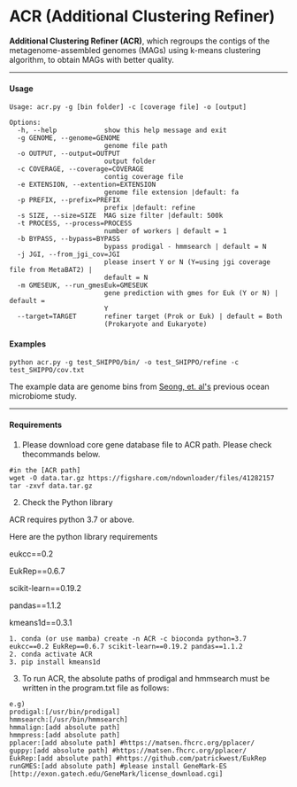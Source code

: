 # ACR (Additional Clustering Refiner)

__Additional Clustering Refiner (ACR)__, which regroups the contigs of the metagenome-assembled genomes (MAGs) using k-means clustering algorithm, to obtain MAGs with better quality. 

----
#### __Usage__
```
Usage: acr.py -g [bin folder] -c [coverage file] -o [output]

Options:
  -h, --help            show this help message and exit
  -g GENOME, --genome=GENOME
                        genome file path
  -o OUTPUT, --output=OUTPUT
                        output folder
  -c COVERAGE, --coverage=COVERAGE
                        contig coverage file
  -e EXTENSION, --extention=EXTENSION
                        genome file extension |default: fa
  -p PREFIX, --prefix=PREFIX
                        prefix |default: refine
  -s SIZE, --size=SIZE  MAG size filter |default: 500k
  -t PROCESS, --process=PROCESS
                        number of workers | default = 1
  -b BYPASS, --bypass=BYPASS
                        bypass prodigal - hmmsearch | default = N
  -j JGI, --from_jgi_cov=JGI
                        please insert Y or N (Y=using jgi coverage file from MetaBAT2) |
                        default = N
  -m GMESEUK, --run_gmesEuk=GMESEUK
                        gene prediction with gmes for Euk (Y or N) | default =
                        Y
  --target=TARGET       refiner target (Prok or Euk) | default = Both
                        (Prokaryote and Eukaryote)
```

#### __Examples__
`python acr.py -g test_SHIPPO/bin/ -o test_SHIPPO/refine -c test_SHIPPO/cov.txt`

The example data are genome bins from [Seong, et. al's] previous ocean microbiome study.

[Seong, et. al's]:https://microbiomejournal.biomedcentral.com/articles/10.1186/s40168-022-01340-w

----
#### __Requirements__

1. Please download core gene database file to ACR path. Please check thecommands below.

```
#in the [ACR path]
wget -O data.tar.gz https://figshare.com/ndownloader/files/41282157
tar -zxvf data.tar.gz
```

2. Check the Python library

ACR requires python 3.7 or above.

Here are the python library requirements

eukcc==0.2

EukRep==0.6.7

scikit-learn==0.19.2

pandas==1.1.2

kmeans1d==0.3.1

```
1. conda (or use mamba) create -n ACR -c bioconda python=3.7 eukcc==0.2 EukRep==0.6.7 scikit-learn==0.19.2 pandas==1.1.2
2. conda activate ACR
3. pip install kmeans1d
```

3. To run ACR, the absolute paths of prodigal and hmmsearch must be written in the program.txt file as follows:

```
e.g)
prodigal:[/usr/bin/prodigal]
hmmsearch:[/usr/bin/hmmsearch]
hmmalign:[add absolute path]
hmmpress:[add absolute path]
pplacer:[add absolute path] #https://matsen.fhcrc.org/pplacer/
guppy:[add absolute path] #https://matsen.fhcrc.org/pplacer/
EukRep:[add absolute path] #https://github.com/patrickwest/EukRep
runGMES:[add absolute path] #please install GeneMark-ES [http://exon.gatech.edu/GeneMark/license_download.cgi]
```

